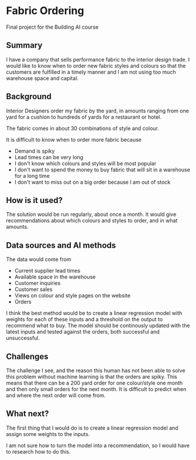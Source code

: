 <!-- This is the markdown template for the final project of the Building AI course, 
created by Reaktor Innovations and University of Helsinki. 
Copy the template, paste it to your GitHub README and edit! -->

# Fabric Ordering

Final project for the Building AI course

## Summary

I have a company that sells performance fabric to the interior design trade. I would like to know when to order new fabric styles and colours so that the customers are fulfilled in a timely manner and I am not using too much warehouse space and capital.


## Background

Interior Designers order my fabric by the yard, in amounts ranging from one yard for a cushion to hundreds of yards for a restaurant or hotel.

The fabric comes in about 30 combinations of style and colour.

It is difficult to know when to order more fabric because
* Demand is spiky
* Lead times can be very long
* I don't know which colours and styles will be most popular
* I don't want to spend the money to buy fabric that will sit in a warehouse for a long time
* I don't want to miss out on a big order because I am out of stock


## How is it used?

The solution would be run regularly, about once a month. It would give recommendations about which colours and styles to order, and in what amounts.


## Data sources and AI methods

The data would come from
* Current supplier lead times
* Available space in the warehouse
* Customer inquiries
* Customer sales
* Views on colour and style pages on the website
* Orders

I think the best method would be to create a linear regression model with weights for each of these inputs and a threshold on the output to recommend what to buy. The model should be continously updated with the latest inputs and tested against the orders, both successful and unsuccessful.

## Challenges

The challenge I see, and the reason this human has not been able to solve this problem without machine learning is that the orders are spiky. This means that there can be a 200 yard order for one colour/style one month and then only small orders for the next month. It is difficult to predict when and where the next order will come from.


## What next?

The first thing that I would do is to create a linear regression model and assign some weights to the inputs. 

I am not sure how to turn the model into a recommendation, so I would have to research how to do this.
